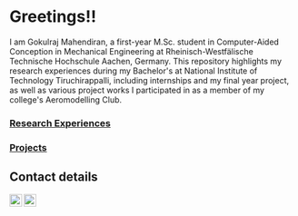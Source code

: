 # Greetings!! 
I am Gokulraj Mahendiran, a first-year M.Sc. student in Computer-Aided Conception in Mechanical Engineering at Rheinisch-Westfälische Technische Hochschule Aachen, Germany. This repository highlights my research experiences during my Bachelor's at National Institute of Technology Tiruchirappalli, including internships and my final year project, as well as various project works I participated in as a member of my college's Aeromodelling Club.


### [Research Experiences](https://github.com/gokulraj-m02/gokulraj-m02/blob/main/Research%20Experience/Readme.md)

<!-- #### Final year project - [Numerical Modelling of Flexible Heat Pipes in Space Applications](https://github.com/gokulraj-m02/gokulraj-m02/blob/main/Research%20Experience/Numerical%20Modelling%20of%20Flexible%20Heat%20Pipes%20in%20Space%20Applications.md)

#### Internship at University of Manchester - [Fluid-Structure Interaction of Flexible beams using SPH](https://github.com/gokulraj-m02/gokulraj-m02/blob/main/Research%20Experience/Fluid-Structure%20Interaction%20of%20Flexible%20beams%20using%20Smoothed-Particle%20Hydrodynamics.md)

#### Internship at Indian Institute of Technology Kanpur - [Integrated Camber and Twist Morphing wings for Unmanned Aerial Vehicles](https://github.com/gokulraj-m02/gokulraj-m02/blob/main/Research%20Experience/Integrated%20Camber%20and%20Twist%20Morphing%20Wing%20for%20Unmanned-Aerial%20Vehicles.md) -->


### [Projects](https://github.com/gokulraj-m02/gokulraj-m02/blob/main/Projects/Readme.md)

<!-- #### [VTOL](https://github.com/gokulraj-m02/gokulraj-m02/blob/main/Projects/VTOL.md)

#### [Aerothon](https://github.com/gokulraj-m02/gokulraj-m02/blob/main/Projects/Aerothon%20'22.md)

#### [Crop Duster UAV](https://github.com/gokulraj-m02/gokulraj-m02/blob/main/Projects/Crop%20Duster%20UAV.md)

#### [Strawberry stacker](https://github.com/gokulraj-m02/gokulraj-m02/blob/main/Projects/Strawberry%20Stacker.md) -->


<!-- ### [Design of Amphibian Aircraft](https://github.com/gokulraj-m-nitt/Research_Internships/tree/804deca3596f7cc70ed94644bbd8d7ca552e38b4/Design%20of%20Amphibian%20Aircraft) -->


## Contact details
[<img align="left" alt="GokulrajMahendiran | LinkedIn" width="22px" src="https://cdn.jsdelivr.net/npm/simple-icons@v3/icons/linkedin.svg" />](https://www.linkedin.com/in/gokulraj-m-rwth/)
[<img align="left" alt="GokulrajMahendiran | Mail" width="22px" src="https://cdn.jsdelivr.net/npm/simple-icons@v3/icons/gmail.svg" />](mailto:gokulraj.mahendiran@rwth-aachen.de)


<!--## Hi there 👋


**gokulraj-m02/gokulraj-m02** is a ✨ _special_ ✨ repository because its `README.md` (this file) appears on your GitHub profile.

Here are some ideas to get you started:

- 🔭 I’m currently working on ...
- 🌱 I’m currently learning ...
- 👯 I’m looking to collaborate on ...
- 🤔 I’m looking for help with ...
- 💬 Ask me about ...
- 📫 How to reach me: ...
- 😄 Pronouns: ...
- ⚡ Fun fact: ...
-->
